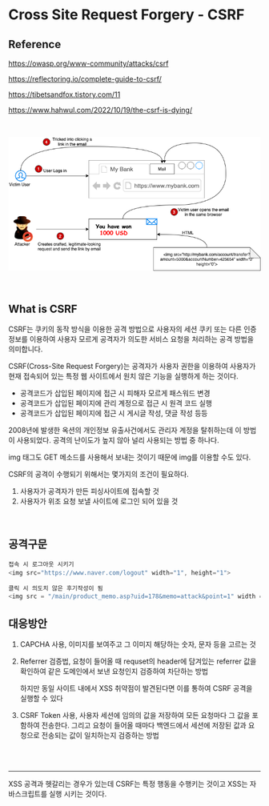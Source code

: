 # Cross Site Request Forgery - CSRF

## Reference

https://owasp.org/www-community/attacks/csrf

https://reflectoring.io/complete-guide-to-csrf/

https://tibetsandfox.tistory.com/11

https://www.hahwul.com/2022/10/19/the-csrf-is-dying/

<br>

![](../img/csrf-process.png)

<br>

## What is CSRF

CSRF는 쿠키의 동작 방식을 이용한 공격 방법으로 사용자의 세션 쿠키 또는 다른 인증정보를 이용하여 사용자 모르게 공격자가 의도한 서비스 요청을 처리하는 공격 방법을 의미합니다.

CSRF(Cross-Site Request Forgery)는 공격자가 사용자 권한을 이용하여 사용자가 현재 접속되어 있는 특정 웹 사이트에서 원치 않은 기능을 실행하게 하는 것이다.

- 공격코드가 삽입된 페이지에 접근 시 피해자 모르게 패스워드 변경
- 공격코드가 삽입된 페이지에 관리 계정으로 접근 시 원격 코드 실행
- 공격코드가 삽입된 페이지에 접근 시 게시글 작성, 댓글 작성 등등

2008년에 발생한 옥션의 개인정보 유출사건에서도 관리자 계정을 탈취하는데 이 방법이 사용되었다. 공격의 난이도가 높지 않아 널리 사용되는 방법 중 하나다.

img 태그도 GET 메소드를 사용해서 보내는 것이기 때문에 img를 이용할 수도 있다.

CSRF의 공격이 수행되기 위해서는 몇가지의 조건이 필요하다.
1. 사용자가 공격자가 만든 피싱사이트에 접속할 것
2. 사용자가 위조 요청 보낼 사이트에 로그인 되어 있을 것

<br>

## 공격구문


```js
접속 시 로그아웃 시키기
<img src="https://www.naver.com/logout" width="1", height="1">
```

```js
클릭 시 의도치 않은 후기작성이 됨
<img src = "/main/product_memo.asp?uid=178&memo=attack&point=1" width = "1" height = "1"/>
```

## 대응방안
1. CAPCHA 사용, 이미지를 보여주고 그 이미지 해당하는 숫자, 문자 등을 고르는 것
2. Referrer 검증법, 요청이 들어올 때 requset의 header에 담겨있는 referrer 값을 확인하여 같은 도메인에서 보낸 요청인지 검증하여 차단하는 방법
   
   하지만 동일 사이트 내에서 XSS 취약점이 발견된다면 이를 통하여 CSRF 공격을 실행할 수 있다
3. CSRF Token 사용, 사용자 세션에 임의의 값을 저장하여 모든 요청마다 그 값을 포함하여 전송한다. 그리고 요청이 들어올 때마다 백엔드에서 세션에 저장된 값과 요청으로 전송되는 값이 일치하는지 검증하는 방법


<br><br>

---
XSS 공격과 헷갈리는 경우가 있는데 CSRF는 특정 행동을 수행키는 것이고 XSS는 자바스크립트를 실행 시키는 것이다.